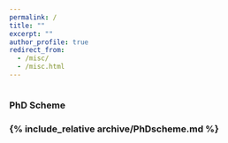 ```yaml
---
permalink: /
title: ""
excerpt: ""
author_profile: true
redirect_from: 
  - /misc/
  - /misc.html
---
```


<span class='anchor' id='misc'></span>
<div style="overflow: hidden;">
  <h3 class="post-title" itemprop="name">
    <div id="title" onclick="onTileClick()">PhD Scheme</div>
  <h3>
  <div id="content" style="height:150px;transition: height 0.2s;">{% include_relative archive/PhDscheme.md %}</div>
<div>
<script type="text/javascript">
	var content = document.getElementById("content");
	function onTileClick() { content.style.height = content.offsetHeight===150 ? 0+'px' : 150+'px';}
</script> 